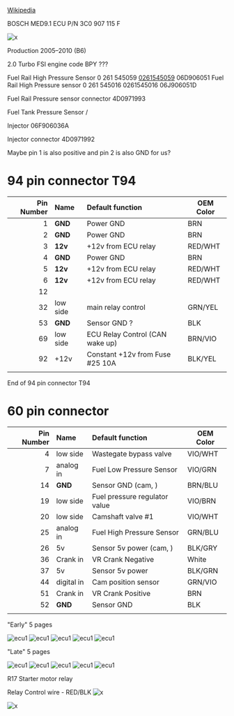 

[Wikipedia](https://en.wikipedia.org/wiki/Volkswagen_Passat_%28B6%29)

BOSCH MED9.1 ECU P/N 3C0 907 115 F

![x](oem_docs/VW/2006_Passat/B6_ecu_label.jpg)

Production	2005–2010 (B6)

2.0 Turbo FSI engine code BPY ???

Fuel Rail High Pressure Sensor 0 261 545059 [0261545059](oem_docs/Bosch/0261545006.pdf) 06D906051
Fuel Rail High Pressure sensor 0 261 545016 0261545016 06J906051D

Fuel Rail Pressure sensor connector 4D0971993

Fuel Tank Pressure Sensor / 


Injector 06F906036A

Injector connector 4D0971992

Maybe pin 1 is also positive and pin 2 is also GND for us?

# 94 pin connector T94

|Pin Number|Name   | Default function                   | OEM Color |
| ---:|:---------- |:------------------------------------ | --- |
| 1   | **GND**    |  Power GND                            | BRN |
| 2   | **GND**    |  Power GND                            | BRN |
| 3   | **12v**    |  +12v from ECU relay                 | RED/WHT |
| 4   | **GND**    |  Power GND                            | BRN |
| 5   | **12v**    |  +12v from ECU relay                 | RED/WHT |
| 6   | **12v**    |  +12v from ECU relay                 | RED/WHT |
| 12  |            |                                       |    |
| 32  | low side   | main relay control                    | GRN/YEL |
| 53  | **GND**    |  Sensor GND ?                         | BLK |
| 69  | low side | ECU Relay Control (CAN wake up)      | BRN/VIO |
| 92  | +12v       | Constant +12v from Fuse #25 10A | BLK/YEL |
|     |            |                                       |    |
End of 94 pin connector T94

# 60 pin connector
|Pin Number|Name   | Default function                      | OEM Color |
| ---:|:---------- |:------------------------------------  | --- |
|  4  | low side   | Wastegate bypass valve                | VIO/WHT   |
| 7   | analog in  | Fuel Low Pressure Sensor              | VIO/GRN |
| 14  | **GND**    | Sensor GND (cam, )                    | BRN/BLU |
| 19  | low side   | Fuel pressure regulator value         | VIO/BRN |
| 20  | low side   | Camshaft valve #1                     | VIO/WHT |
| 25  | analog in  | Fuel High Pressure Sensor             | GRN/BLU |
| 26  | 5v         | Sensor 5v power (cam, )               | BLK/GRY |
| 36  | Crank in   | VR Crank Negative                     | White |
| 37  | 5v         | Sensor 5v power                       | BLK/GRN |
| 44  | digital in | Cam position sensor                   | GRN/VIO |
| 51  | Crank in   | VR Crank Positive                     | BRN |
| 52  | **GND**    | Sensor GND                            | BLK |
|     |            | |

"Early" 5 pages

![ecu1](oem_docs/VW/2006_Passat/2006_passat_2.0t_early_1_5.png)
![ecu1](oem_docs/VW/2006_Passat/2006_passat_2.0t_early_2_5.png)
![ecu1](oem_docs/VW/2006_Passat/2006_passat_2.0t_early_3_5.png)
![ecu1](oem_docs/VW/2006_Passat/2006_passat_2.0t_early_4_5.png)
![ecu1](oem_docs/VW/2006_Passat/2006_passat_2.0t_early_5_5.png)

"Late" 5 pages

![ecu1](oem_docs/VW/2006_Passat/2006_passat_2.0t_late_1_5.png)
![ecu1](oem_docs/VW/2006_Passat/2006_passat_2.0t_late_2_5.png)
![ecu1](oem_docs/VW/2006_Passat/2006_passat_2.0t_late_3_5.png)
![ecu1](oem_docs/VW/2006_Passat/2006_passat_2.0t_late_4_5.png)
![ecu1](oem_docs/VW/2006_Passat/2006_passat_2.0t_late_5_5.png)


R17 Starter motor relay

Relay Control wire - RED/BLK
![x](oem_docs/VW/2006_Passat/ENPassatB6-blok-salon-6.jpg)

![x](oem_docs/VW/2006_Passat/starting.png)